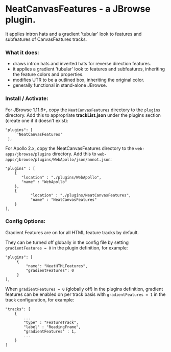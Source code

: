 # NeatCanvasFeatures - a JBrowse plugin.

It applies intron hats and a gradient 'tubular' look to features and subfeatures of CanvasFeatures tracks.

### What it does:
- draws intron hats and inverted hats for reverse direction features.
- it applies a gradient 'tubular' look to features and subfeatures, inheriting the feature colors and properties.
- modifies UTR to be a outlined box, inheriting the original color.
- generally functional in stand-alone JBrowse.

### Install / Activate:
For JBrowse 1.11.6+, copy the `NeatCanvasFeatures` directory to the `plugins` directory.
Add this to appropriate **trackList.json** under the plugins section (create one if it doesn't exist):

    "plugins": [ 
         'NeatCanvasFeatures'
     ],

For Apollo 2.x, copy the NeatCanvasFeatures directory to the `web-apps/jbrowse/plugins` directory.
Add this to `web-apps/jbrowse/plugins/WebApollo/json/annot.json`:

    "plugins" : [
        {
           "location" : "./plugins/WebApollo",
           "name" : "WebApollo"
        },
        {
               "location" : "./plugins/NeatCanvasFeatures",
               "name" : "NeatCanvasFeatures"
        }
    ],

### Config Options:
Gradient Features are on for all HTML feature tracks by default.

They can be turned off globally in the config file by setting `gradientFeatures = 0` in the plugin definition, for example:

    "plugins": [
         {
             "name": "NeatHTMLFeatures",
             "gradientFeatures": 0
         }
    ],

When `gradientFeatures = 0` (globally off) in the plugins definition, gradient features can be enabled on per track basis with `gradientFeatures = 1` in the track configuration, for example:

    "tracks": [
        {
            ...
            "type" : "FeatureTrack",
            "label" : "ReadingFrame",
            "gradientFeatures" : 1,
            ...
        }
    ]
